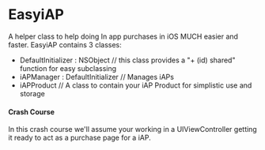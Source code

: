 EasyiAP
=======

A helper class to help doing In app purchases in iOS MUCH easier and faster. EasyiAP contains 3 classes:
- DefaultInitializer : NSObject    // this class provides a "+ (id) shared" function for easy subclassing
- iAPManager : DefaultInitializer  // Manages iAPs
- iAPProduct                       // A class to contain your iAP Product for simplistic use and storage

#### Crash Course
In this crash course we'll assume your working in a UIViewController getting it ready to act as a purchase page for a iAP.
